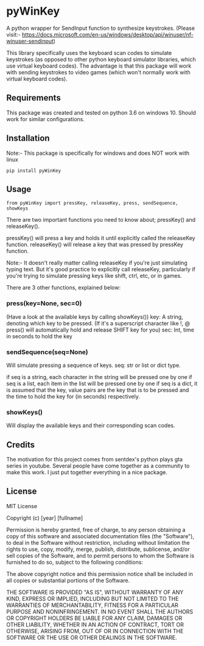 # pyWinKey
A python wrapper for SendInput function to synthesize keystrokes. (Please visit:- https://docs.microsoft.com/en-us/windows/desktop/api/winuser/nf-winuser-sendinput)

This library specifically uses the keyboard scan codes to simulate keystrokes (as opposed to other python keyboard simulator libraries, which use virtual keyboard codes). The advantage is that this package will work with sending keystrokes to video games (which won't normally work with virtual keyboard codes).

## Requirements
This package was created and tested on python 3.6 on windows 10. Should work for similar configurations. 

## Installation

Note:- This package is specifically for windows and does NOT work with linux

```
pip install pyWinKey
```

## Usage

```
from pyWinKey import pressKey, releaseKey, press, sendSequence, showKeys
```

There are two important functions you need to know about; pressKey() and releaseKey().

pressKey() will press a key and holds it until explicitly called the releaseKey function.
releaseKey() will release a key that was pressed by pressKey function.

Note:- It doesn't really matter calling releaseKey if you're just simulating typing text. But it's good practice to explicitly call releaseKey, particularly if you're trying to simulate pressing keys like shift, ctrl, etc, or in games.

There are 3 other functions, explained below:

### press(key=None, sec=0)
(Have a look at the available keys by calling showKeys())
key: A string, denoting which key to be pressed. (If it's a superscript character like !, @ press() will automatically hold and release SHIFT key for you)
sec: Int, time in seconds to hold the key

### sendSequence(seq=None)

Will simulate pressing a sequence of keys.
seq: str or list or dict type.

if seq is a string, each character in the string will be pressed one by one
if seq is a list, each item in the list will be pressed one by one
if seq is a dict, it is assumed that the key, value pairs are the key that is to be pressed and the time to hold the key for (in seconds) respectively. 

### showKeys()

Will display the available keys and their corresponding scan codes.


## Credits

The motivation for this project comes from sentdex's python plays gta series in youtube. Several people have come together as a community to make this work. I just put together everything in a nice package.

## License 
MIT License

Copyright (c) [year] [fullname]

Permission is hereby granted, free of charge, to any person obtaining a copy
of this software and associated documentation files (the "Software"), to deal
in the Software without restriction, including without limitation the rights
to use, copy, modify, merge, publish, distribute, sublicense, and/or sell
copies of the Software, and to permit persons to whom the Software is
furnished to do so, subject to the following conditions:

The above copyright notice and this permission notice shall be included in all
copies or substantial portions of the Software.

THE SOFTWARE IS PROVIDED "AS IS", WITHOUT WARRANTY OF ANY KIND, EXPRESS OR
IMPLIED, INCLUDING BUT NOT LIMITED TO THE WARRANTIES OF MERCHANTABILITY,
FITNESS FOR A PARTICULAR PURPOSE AND NONINFRINGEMENT. IN NO EVENT SHALL THE
AUTHORS OR COPYRIGHT HOLDERS BE LIABLE FOR ANY CLAIM, DAMAGES OR OTHER
LIABILITY, WHETHER IN AN ACTION OF CONTRACT, TORT OR OTHERWISE, ARISING FROM,
OUT OF OR IN CONNECTION WITH THE SOFTWARE OR THE USE OR OTHER DEALINGS IN THE
SOFTWARE.


